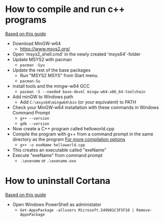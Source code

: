 # How to compile and run c++ programs
[Based on this guide](https://code.visualstudio.com/docs/languages/cpp)
  - Download MinGW-w64
    - https://www.msys2.org/
  - Open 'msys2_shell.cmd' in the newly created 'msys64'-folder
  - Update MSYS2 with pacman 
    - `pacman -Syu`
  - Update the rest of the base packages
    - Run "MSYS2 MSYS" from Start menu.
    - `pacman-Su`
  - install tools and the mingw-w64 GCC
    - `pacman -S --needed base-devel mingw-w64-x86_64-toolchain`
  - Add minGW to Windows path
    - Add `C:\msys64\mingw64\bin` (or your equivalent) to PATH
  - Check your MinGW-w64 installation with these commands in Windows Command Prompt
    - ``g++ --version``
    - ``gdb --version``
  - Now create a C++ program called helloworld.cpp
  - Compile the program with g++ from a command prompt in the same directory as the program [For more compilation options](https://courses.cs.washington.edu/courses/cse373/99au/unix/g++.html)
    - `g++ -o exeName helloworld.cpp`
  - This creates an executable called "exeName"
  - Execute "exeName" from command prompt
    - `.\exename` or `.\exename.exe`


# How to uninstall Cortana
[Based on this guide](https://www.tomsguide.com/news/how-to-uninstall-cortana)
- Open Windows PowerShell as administator
  - `Get-AppxPackage -allusers Microsoft.549981C3F5F10 | Remove-AppxPackage`
